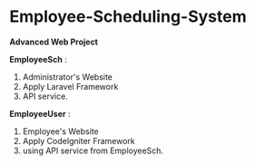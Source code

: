 # Employee-Scheduling-System

**Advanced Web Project**

**EmployeeSch** : 
1. Administrator's Website
2. Apply Laravel Framework
3. API service.

**EmployeeUser** :
1. Employee's Website
2. Apply CodeIgniter Framework 
3. using API service from EmployeeSch.
